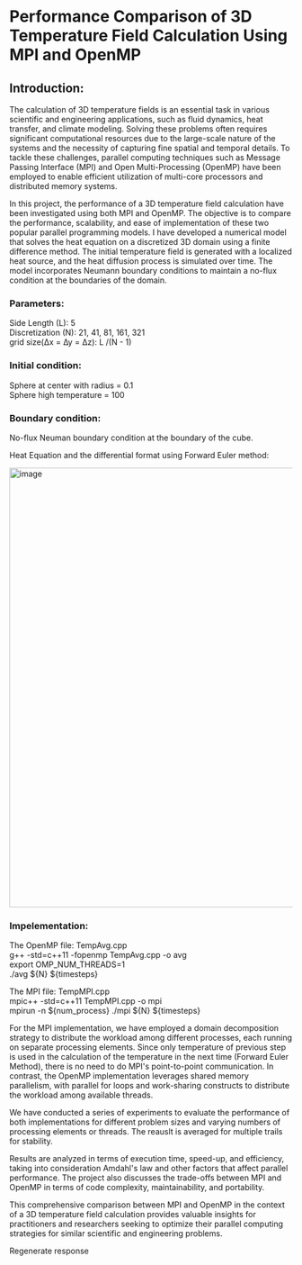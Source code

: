 # Performance Comparison of 3D Temperature Field Calculation Using MPI and OpenMP

## Introduction:

The calculation of 3D temperature fields is an essential task in various scientific and engineering applications, such as fluid dynamics, heat transfer, and climate modeling. Solving these problems often requires significant computational resources due to the large-scale nature of the systems and the necessity of capturing fine spatial and temporal details. To tackle these challenges, parallel computing techniques such as Message Passing Interface (MPI) and Open Multi-Processing (OpenMP) have been employed to enable efficient utilization of multi-core processors and distributed memory systems.

In this project, the performance of a 3D temperature field calculation have been investigated using both MPI and OpenMP. The objective is to compare the performance, scalability, and ease of implementation of these two popular parallel programming models. I have developed a numerical model that solves the heat equation on a discretized 3D domain using a finite difference method. The initial temperature field is generated with a localized heat source, and the heat diffusion process is simulated over time. The model incorporates Neumann boundary conditions to maintain a no-flux condition at the boundaries of the domain.

### Parameters:<br>
Side Length (L): 5 <br>
Discretization (N): 21, 41, 81, 161, 321 <br>
grid size(∆x = ∆y = ∆z): L /(N - 1) <br>

### Initial condition:<br>
Sphere at center with radius = 0.1<br>
Sphere high temperature = 100<br>

### Boundary condition: <br>
No-flux Neuman boundary condition at the boundary of the cube.<br>

Heat Equation and the differential format using Forward Euler method:<br>

<img width="781" alt="image" src="https://user-images.githubusercontent.com/122394634/233174175-b3efcce0-ea73-4250-9f44-023ad39db3b9.png">

### Impelementation: <br>

The OpenMP file: TempAvg.cpp <br>
g++ -std=c++11 -fopenmp TempAvg.cpp -o avg <br>
export OMP_NUM_THREADS=1 <br>
./avg ${N} ${timesteps} <br>

The MPI file: TempMPI.cpp <br>
mpic++ -std=c++11 TempMPI.cpp -o mpi <br>
mpirun -n ${num_process} ./mpi ${N} ${timesteps} <br>

For the MPI implementation, we have employed a domain decomposition strategy to distribute the workload among different processes, each running on separate processing elements. Since only temperature of previous step is used in the calculation of the temperature in the next time (Forward Euler Method), there is no need to do MPI's point-to-point communication. In contrast, the OpenMP implementation leverages shared memory parallelism, with parallel for loops and work-sharing constructs to distribute the workload among available threads. 

We have conducted a series of experiments to evaluate the performance of both implementations for different problem sizes and varying numbers of processing elements or threads. The reauslt is averaged for multiple trails for stability. 




Results are analyzed in terms of execution time, speed-up, and efficiency, taking into consideration Amdahl's law and other factors that affect parallel performance. The project also discusses the trade-offs between MPI and OpenMP in terms of code complexity, maintainability, and portability.

This comprehensive comparison between MPI and OpenMP in the context of a 3D temperature field calculation provides valuable insights for practitioners and researchers seeking to optimize their parallel computing strategies for similar scientific and engineering problems.





Regenerate response

